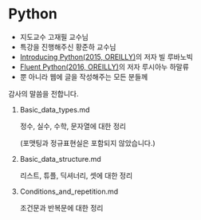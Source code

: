 # Python



- 지도교수 고재필 교수님
- 특강을 진행해주신 황준하 교수님
- [Introducing Python(2015, OREILLY)](https://www.hanbit.co.kr/store/books/look.php?p_code=B2827459900)의 저자 빌 루바노빅
- [Fluent Python(2016, OREILLY)](https://www.hanbit.co.kr/store/books/look.php?p_code=B3316273713)의 저자 루시아누 하말류
- 뿐 아니라 웹에 글을 작성해주는 모든 분들께

감사의 말씀을 전합니다.



1. Basic_data_types.md

   정수, 실수, 수학, 문자열에 대한 정리

   (포맷팅과 정규표현실은 포함되지 않았습니다.)

2. Basic_data_structure.md

   리스트, 튜플, 딕셔너리, 셋에 대한 정리
   
3. Conditions_and_repetition.md

   조건문과 반복문에 대한 정리

   